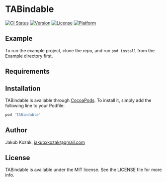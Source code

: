 # TABindable

[![CI Status](https://img.shields.io/travis/JakubKozakTA/TABindable.svg?style=flat)](https://travis-ci.org/JakubKozakTA/TABindable)
[![Version](https://img.shields.io/cocoapods/v/TABindable.svg?style=flat)](https://cocoapods.org/pods/TABindable)
[![License](https://img.shields.io/cocoapods/l/TABindable.svg?style=flat)](https://cocoapods.org/pods/TABindable)
[![Platform](https://img.shields.io/cocoapods/p/TABindable.svg?style=flat)](https://cocoapods.org/pods/TABindable)

## Example

To run the example project, clone the repo, and run `pod install` from the Example directory first.

## Requirements

## Installation

TABindable is available through [CocoaPods](https://cocoapods.org). To install
it, simply add the following line to your Podfile:

```ruby
pod 'TABindable'
```

## Author

Jakub Kozák, jakubxkozak@gmail.com

## License

TABindable is available under the MIT license. See the LICENSE file for more info.
